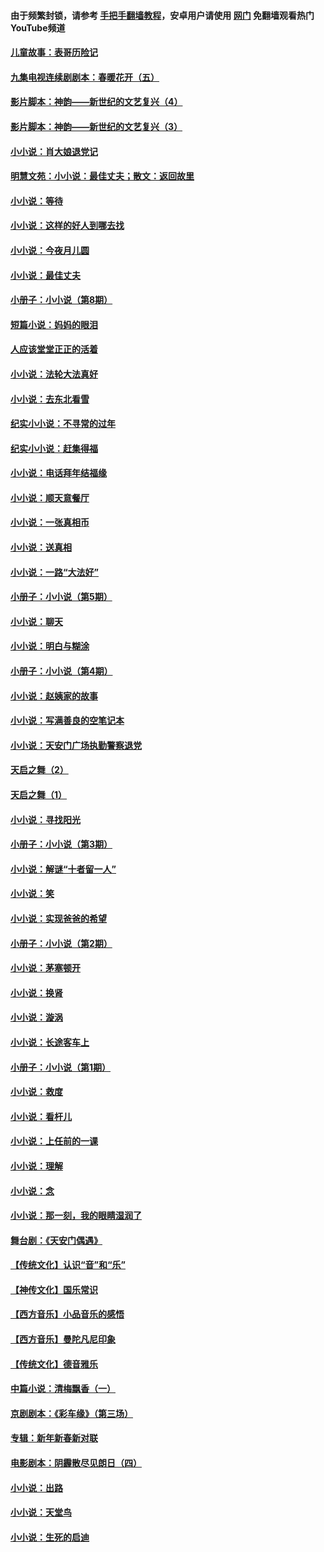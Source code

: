 #### 由于频繁封锁，请参考 [手把手翻墙教程](https://github.com/gfw-breaker/guides/wiki/)，安卓用户请使用 [网门](https://github.com/gfw-breaker/nogfw/blob/master/dl.md?t=07091200) 免翻墙观看热门YouTube频道 

#### [儿童故事：表哥历险记](../pages/328/383535.md?t=07091200) 

#### [九集电视连续剧剧本：春暖花开（五）](../pages/328/275919.md?t=07091200) 

#### [影片脚本：神韵——新世纪的文艺复兴（4）](../pages/328/266089.md?t=07091200) 

#### [影片脚本：神韵——新世纪的文艺复兴（3）](../pages/328/266087.md?t=07091200) 

#### [小小说：肖大娘退党记](../pages/328/239807.md?t=07091200) 

#### [明慧文苑：小小说：最佳丈夫；散文：返回故里](../pages/328/3439.md?t=07091200) 

#### [小小说：等待](../pages/328/223927.md?t=07091200) 

#### [小小说：这样的好人到哪去找](../pages/328/209396.md?t=07091200) 

#### [小小说：今夜月儿圆](../pages/328/193588.md?t=07091200) 

#### [小小说：最佳丈夫](../pages/328/190938.md?t=07091200) 

#### [小册子：小小说（第8期）](../pages/328/188202.md?t=07091200) 

#### [短篇小说：妈妈的眼泪](../pages/328/187712.md?t=07091200) 

#### [人应该堂堂正正的活着](../pages/328/182430.md?t=07091200) 

#### [小小说：法轮大法真好](../pages/328/174669.md?t=07091200) 

#### [小小说：去东北看雪](../pages/328/173882.md?t=07091200) 

#### [纪实小小说：不寻常的过年](../pages/328/173187.md?t=07091200) 

#### [纪实小小说：赶集得福](../pages/328/172652.md?t=07091200) 

#### [小小说：电话拜年结福缘](../pages/328/172533.md?t=07091200) 

#### [小小说：顺天意餐厅](../pages/328/170182.md?t=07091200) 

#### [小小说：一张真相币](../pages/328/169410.md?t=07091200) 

#### [小小说：送真相](../pages/328/166713.md?t=07091200) 

#### [小小说：一路“大法好”](../pages/328/162016.md?t=07091200) 

#### [小册子：小小说（第5期）](../pages/328/161131.md?t=07091200) 

#### [小小说：聊天](../pages/328/159640.md?t=07091200) 

#### [小小说：明白与糊涂](../pages/328/158101.md?t=07091200) 

#### [小册子：小小说（第4期）](../pages/328/158006.md?t=07091200) 

#### [小小说：赵姨家的故事](../pages/328/157843.md?t=07091200) 

#### [小小说：写满善良的空笔记本](../pages/328/157382.md?t=07091200) 

#### [小小说：天安门广场执勤警察退党](../pages/328/156982.md?t=07091200) 

#### [天启之舞（2）](../pages/328/153440.md?t=07091200) 

#### [天启之舞（1）](../pages/328/153439.md?t=07091200) 

#### [小小说：寻找阳光](../pages/328/153065.md?t=07091200) 

#### [小册子：小小说（第3期）](../pages/328/151715.md?t=07091200) 

#### [小小说：解谜“十者留一人”](../pages/328/148967.md?t=07091200) 

#### [小小说：笑](../pages/328/148905.md?t=07091200) 

#### [小小说：实现爸爸的希望](../pages/328/148096.md?t=07091200) 

#### [小册子：小小说（第2期）](../pages/328/147214.md?t=07091200) 

#### [小小说：茅塞顿开](../pages/328/147030.md?t=07091200) 

#### [小小说：换肾](../pages/328/146770.md?t=07091200) 

#### [小小说：漩涡](../pages/328/146683.md?t=07091200) 

#### [小小说：长途客车上](../pages/328/145076.md?t=07091200) 

#### [小册子：小小说（第1期）](../pages/328/143963.md?t=07091200) 

#### [小小说：救度](../pages/328/143927.md?t=07091200) 

#### [小小说：看杆儿](../pages/328/142137.md?t=07091200) 

#### [小小说：上任前的一课](../pages/328/140808.md?t=07091200) 

#### [小小说：理解](../pages/328/140476.md?t=07091200) 

#### [小小说：念](../pages/328/139513.md?t=07091200) 

#### [小小说：那一刻，我的眼睛湿润了](../pages/328/138476.md?t=07091200) 

#### [舞台剧：《天安门偶遇》](../pages/328/117155.md?t=07091200) 

#### [【传统文化】认识“音”和“乐”](../pages/328/108667.md?t=07091200) 

#### [【神传文化】国乐常识](../pages/328/104225.md?t=07091200) 

#### [【西方音乐】小品音乐的感悟](../pages/328/102924.md?t=07091200) 

#### [【西方音乐】曼陀凡尼印象](../pages/328/102922.md?t=07091200) 

#### [【传统文化】德音雅乐](../pages/328/102923.md?t=07091200) 

#### [中篇小说：清梅飘香（一）](../pages/328/101058.md?t=07091200) 

#### [京剧剧本：《彩车缘》（第三场）](../pages/328/96434.md?t=07091200) 

#### [专辑：新年新春新对联](../pages/328/94991.md?t=07091200) 

#### [电影剧本：阴霾散尽见朗日（四）](../pages/328/87081.md?t=07091200) 

#### [小小说：出路](../pages/328/84848.md?t=07091200) 

#### [小小说：天堂鸟](../pages/328/83084.md?t=07091200) 

#### [小小说：生死的启迪](../pages/328/70977.md?t=07091200) 

